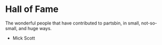 # Hall of Fame

The wonderful people that have contributed to partsbin, in small, not-so-small, and huge ways.

- Mick Scott
